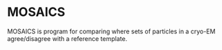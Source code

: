 # MOSAICS

MOSAICS is program for comparing where sets of particles in a cryo-EM agree/disagree with a reference template.